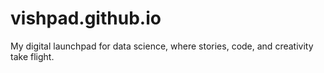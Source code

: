 # vishpad.github.io
My digital launchpad for data science, where stories, code, and creativity take flight.
